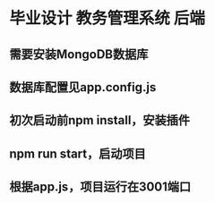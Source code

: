 # 毕业设计 教务管理系统 后端
## 需要安装MongoDB数据库
## 数据库配置见app.config.js
## 初次启动前npm install，安装插件
## npm run start，启动项目
## 根据app.js，项目运行在3001端口